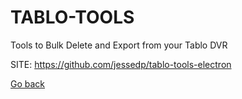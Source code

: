 # TABLO-TOOLS
 
 Tools to Bulk Delete and Export from your Tablo DVR
 
 SITE: https://github.com/jessedp/tablo-tools-electron

 [Go back](https://portable-linux-apps.github.io/apps.html)
